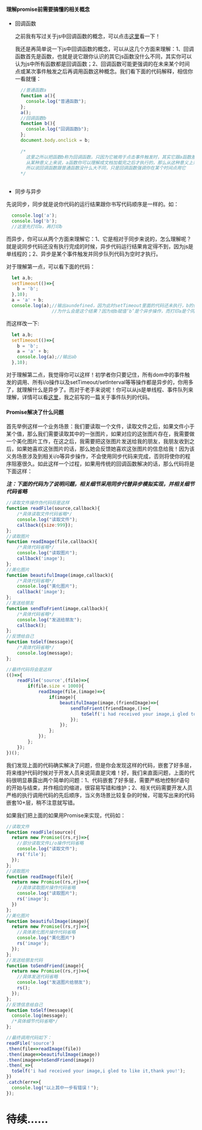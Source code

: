 #### 理解promise前需要搞懂的相关概念

* 回调函数

  之前我有写过关于js中回调函数的概念，可以点击[这里](https://github.com/woai30231/webDevDetails/tree/master/06)看一下！
  
  我还是再简单说一下js中回调函数的概念，可以从这几个方面来理解：1、回调函数首先是函数，也就是说它跟你认识的其它js函数没什么不同，其实你可以认为js中所有函数都是回调函数；2、回调函数可能更强调的在未来某个时间点或某次事件触发之后再调用函数这种概念。我们看下面的代码解释，相信你一看就懂：
  
  ```javascript
    //普通函数a
    function a(){
      console.log("普通函数");
    };
    a();
    //回调函数b
    function b(){
      console.log("回调函数b");
    };
    document.body.onclick = b;
    
    /*
      这里之所以把函数b称为回调函数，只因为它被用于点击事件触发时，其实它跟a函数差不多的，
      从某种意义上来说，a函数你可以理解成文档加载完之后才执行的，那么从这种意义上来说，a也可以说成回调函数
      所以说回调函数跟普通函数没什么大不同，只是回调函数强调你在某个时间点用它
    */
    
  ```
  
* 同步与异步

先说同步，同步就是说你代码的运行结果跟你书写代码顺序是一样的。如：

```javascript
  console.log('a');
  console.log('b');
  //这里先打印a，再打印b
```

而异步，你可以从两个方面来理解它：1、它是相对于同步来说的，怎么理解呢？就是说同步代码还没有执行完成的时候，异步代码运行结果肯定得不到，因为js是单线程的；2、异步是某个事件触发并同步队列代码为空时才执行。

对于理解第一点，可以看下面的代码：

```javascript
  let a,b;
  setTimeout(()=>{
    b = 'b';
  },10);
  a = 'a' + b;
  console.log(a);//输出aundefined，因为此时setTimeout里面的代码还未执行，b的值为undefined,
                 //为什么会是这个结果？因为给b赋值‘b’是个异步操作，而打印a是个同步操作，同步操作还没有执行完成，是拿不到异步执行结果的，
```

而这样改一下:

```javascript
  let a,b;
  setTimeout(()=>{
    b = 'b';
    a = 'a' + b;
    console.log(a);//输出ab
  },10);
```

对于理解第二点，我觉得你可以这样！初学者你只要记住，所有dom中的事件触发的调用、所有i/o操作以及setTimeout/setInterval等等操作都是异步的，你用多了，就理解什么是异步了。而对于老手来说呢！你可以从js是单线程、事件队列来理解，详情可以看[这里](https://github.com/woai30231/webDevDetails/blob/master/16/readme.md)，我之前写的一篇关于事件队列的代码。

#### Promise解决了什么问题

首先举例这样一个业务场景：我们要读取一个文件，读取文件之后，如果文件小于某个值，那么我们需要读取其中的一张图片，如果对应的这张图片存在，我需要做一个美化图片工作，在这之后，我需要把这张图片发送给我的朋友，我朋友收到之后，如果她喜欢这张图片的话，那么她会反馈她喜欢这张图片的信息给我！因为该义务场景涉及到相关i/o等异步操作，不会使用同步代码来完成，否则将使你的程序阻塞很久。如此这样一个过程，如果用传统的回调函数解决的话，那么代码将是下面这样：

***注：下面的代码为了说明问题，相关细节采用同步代替异步模拟实现，并相关细节代码省略***

```javascript
//读取文件操作伪代码将是这样
function readFile(source,callback){
    /*具体读取文件代码省略*/
    console.log("读取文件");
    callback({size:999});
};
//读取图片
function readImage(file,callback){
    /*具体代码省略*/
    console.log("读取图片");
    callback('image');
};
//美化图片
function beautifulImage(image,callback){
    /*具体代码省略*/
    console.log("美化图片");
    callback('image');
};
//发送给朋友
function sendToFrient(image,callback){
    /*具体代码省略*/
    console.log("发送给朋友");
    callback();
};
//反馈给自己
function toSelf(message){
    /*具体代码省略*/
    console.log(message);
};

//最终代码将会是这样
(()=>{
    readFile('source',(file)=>{
        if(file.size < 1000){
            readImage(file,(image)=>{
                if(image){
                    beautifulImage(image,(friendImage)=>{
                        sendToFrient(friendImage,()=>{
                            toSelf('i had received your image,i gled to like it,thank you!');
                        });
                    });
                };
            });
        };
    });
})();
```
我们发现上面的代码确实解决了问题，但是你会发现这样的代码，嵌套了好多层，将来维护代码时候对于开发人员来说简直是灾难！好，我们来直面问题，上面的代码很明显暴露出两个简单的问题：1、代码嵌套了好多层，需要严格地控制if语句的开始与结束，并作相应的缩进，很容易写错和维护；2、相关代码需要开发人员严格的执行调用代码的先后顺序，当义务场景比较复杂的时候，可能写出来的代码嵌套10+层，稍不注意就写错。

如果我们把上面的如果用Promise来实现，代码如：

```javascript
//读取文件
function readFile(source){
  return new Promise((rs,rj)=>{
    //部分读取文件i/o操作代码省略
    console.log("读取文件");
    rs('file');    
  });
};
//读取图片
function readImage(file){
  return new Promise((rs,rj)=>{
    //具体读取图片操作代码省略
    console.log("读取图片");
    rs('image');
  })
};
//美化图片
function beautifulImage(image){
  return new Promise((rs,rj)=>{
    //具体美化图片操作代码省略
    console.log("美化图片")
    rs('image');
  });
};
//发送给朋友代码
function toSendFriend(image){
  return new Promise((rs,rj)=>{
    //具体发送代码省略
    console.log("发送图片给朋友");
    rs();
  });
};
//反馈信息给自己
function toSelf(message){
  console.log(message);
  /*具体细节代码省略*/
};

//最终调用代码如下：
readFile('source')
.then(file=>readImage(file))
.then(image=>beautifulImage(image))
.then(image=>toSendFriend(image))
.then(_=>{
  toSelf('i had received your image,i gled to like it,thank you!');
})
.catch(err=>{
  console.log("以上其中一步有错误！");
});
```

# 待续……

